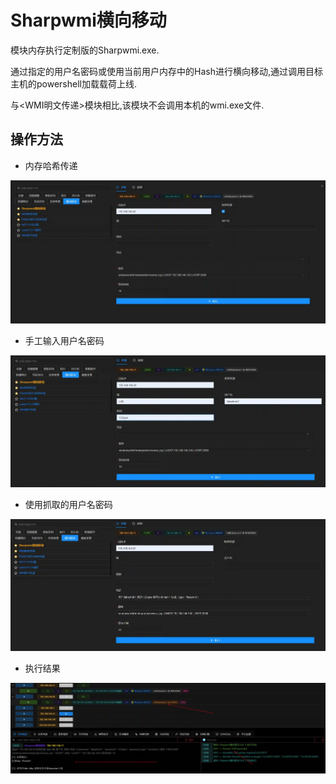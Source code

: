 # Sharpwmi横向移动

模块内存执行定制版的Sharpwmi.exe.

通过指定的用户名密码或使用当前用户内存中的Hash进行横向移动,通过调用目标主机的powershell加载载荷上线.

与<WMI明文传递>模块相比,该模块不会调用本机的wmi.exe文件.

## 操作方法

+ 内存哈希传递

![](img\LateralMovement_PassTheTicket_BySharpwmi\1.webp)

+ 手工输入用户名密码

![](img\LateralMovement_PassTheTicket_BySharpwmi\2.webp)

+ 使用抓取的用户名密码

![](img\LateralMovement_PassTheTicket_BySharpwmi\3.webp)

+ 执行结果

![](img\LateralMovement_PassTheTicket_BySharpwmi\4.webp)




